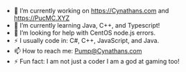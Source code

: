 - 🔭 I’m currently working on  https://Cynathans.com and https://PucMC.XYZ
- 🌱 I’m currently learning Java, C++, and Typescript!
- 🤔 I’m looking for help with CentOS node.js errors.	
- ⚡ I usually code in: C#, C++, JavaScript, and Java.
- 📫 How to reach me: Pump@Cynathans.com
- ⚡ Fun fact: I am not just a coder I am a god at gaming too!

